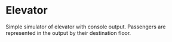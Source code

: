 # Elevator
Simple simulator of elevator with console output.
Passengers are represented in the output by their destination floor.
